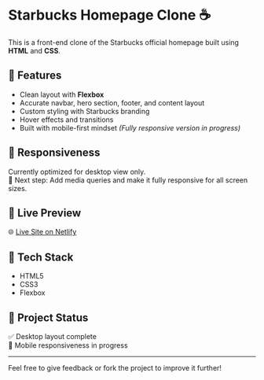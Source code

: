 # Starbucks Homepage Clone ☕️

This is a front-end clone of the Starbucks official homepage built using **HTML** and **CSS**.

## 🔨 Features
- Clean layout with **Flexbox**
- Accurate navbar, hero section, footer, and content layout
- Custom styling with Starbucks branding
- Hover effects and transitions
- Built with mobile-first mindset *(Fully responsive version in progress)*

## 📱 Responsiveness
Currently optimized for desktop view only.  
🎯 Next step: Add media queries and make it fully responsive for all screen sizes.

## 🚀 Live Preview
🌐 [Live Site on Netlify](https://inquisitive-dodol-8b0bcb.netlify.app/)

## 📁 Tech Stack
- HTML5
- CSS3
- Flexbox

## 📌 Project Status
✅ Desktop layout complete  
🚧 Mobile responsiveness in progress

---

Feel free to give feedback or fork the project to improve it further!

